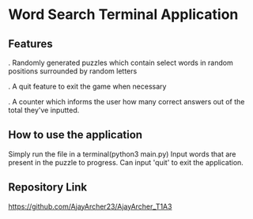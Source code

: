# Word Search Terminal Application 

## Features 
. Randomly generated puzzles which contain select words in random positions surrounded by random letters  

. A quit feature to exit the game when necessary  

. A counter which informs the user how many correct answers out of the total they've inputted.  
 

## How to use the application 
Simply run the file in a terminal(python3 main.py) 
Input words that are present in the puzzle to progress. 
Can input 'quit' to exit the application.

## Repository Link 
https://github.com/AjayArcher23/AjayArcher_T1A3 